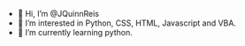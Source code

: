 - 👋 Hi, I’m @JQuinnReis
- 👀 I’m interested in Python, CSS, HTML, Javascript and VBA.
- 🌱 I’m currently learning python.

<!---
JQuinnReis/JQuinnReis is a ✨ special ✨ repository because its `README.md` (this file) appears on your GitHub profile.
You can click the Preview link to take a look at your changes.
--->
